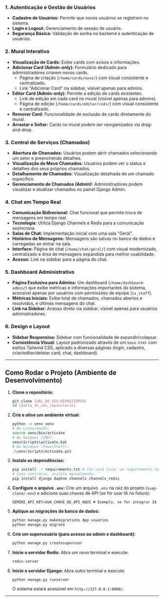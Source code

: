 ### 1. Autenticação e Gestão de Usuários
* **Cadastro de Usuários:** Permite que novos usuários se registrem no sistema.
* **Login e Logout:** Gerenciamento de sessão de usuário.
* **Segurança Básica:** Validação de senha no backend e autenticação de usuários.

### 2. Mural Interativo
* **Visualização de Cards:** Exibe cards com avisos e informações.
* **Adicionar Card (Admin-only):** Formulário dedicado para administradores criarem novos cards.
    * Página de criação (`/home/cards/novo/`) com visual consistente e centralizado.
    * Link "Adicionar Card" na sidebar, visível apenas para admins.
* **Editar Card (Admin-only):** Permite a edição de cards existentes.
    * Link de edição em cada card no mural (visível apenas para admins).
    * Página de edição (`/home/cards/editar/<id>/`) com visual consistente e centralizado.
* **Remover Card:** Funcionalidade de exclusão de cards diretamente do mural.
* **Arrastar e Soltar:** Cards no mural podem ser reorganizados via drag-and-drop.

### 3. Central de Serviços (Chamados)
* **Abertura de Chamados:** Usuários podem abrir chamados selecionando um setor e preenchendo detalhes.
* **Visualização de Meus Chamados:** Usuários podem ver o status e detalhes dos seus próprios chamados.
* **Detalhamento de Chamados:** Visualização detalhada de um chamado específico.
* **Gerenciamento de Chamados (Admin):** Administradores podem visualizar e atualizar chamados no painel Django Admin.

### 4. Chat em Tempo Real
* **Comunicação Bidirecional:** Chat funcional que permite troca de mensagens em tempo real.
* **Tecnologia:** Utiliza Django Channels e Redis para a comunicação assíncrona.
* **Salas de Chat:** Implementação inicial com uma sala "Geral".
* **Histórico de Mensagens:** Mensagens são salvas no banco de dados e carregadas ao entrar na sala.
* **Interface:** Página de chat (`/home/chat/geral/`) com visual modernizado, centralizado e área de mensagens expandida para melhor usabilidade.
* **Acesso:** Link na sidebar para a página do chat.

### 5. Dashboard Administrativo
* **Página Exclusiva para Admins:** Um dashboard (`/home/dashboard-admin/`) que exibe métricas e informações importantes do sistema, acessível apenas por usuários com permissões de equipe (`is_staff`).
* **Métricas Iniciais:** Exibe total de chamados, chamados abertos e resolvidos, e últimas mensagens do chat.
* **Link na Sidebar:** Acesso direto via sidebar, visível apenas para usuários administradores.

### 6. Design e Layout
* **Sidebar Responsiva:** Sidebar com funcionalidade de expandir/colapsar.
* **Consistência Visual:** Layout padronizado através de um `base.html` com estilos Tailwind CSS, aplicado a diversas páginas (login, cadastro, criar/editar/deletar card, chat, dashboard).

---

## Como Rodar o Projeto (Ambiente de Desenvolvimento)

1.  **Clone o repositório:**
    ```bash
    git clone [URL_DO_SEU_REPOSITORIO]
    cd [pasta_do_seu_repositorio]
    ```
2.  **Crie e ative um ambiente virtual:**
    ```bash
    python -m venv venv
    # No Linux/macOS:
    source venv/bin/activate
    # No Windows (CMD):
    venv\Scripts\activate.bat
    # No Windows (PowerShell):
    .\venv\Scripts\Activate.ps1
    ```
3.  **Instale as dependências:**
    ```bash
    pip install -r requirements.txt # (Se você tiver um requirements.txt)
    # Caso contrário, instale manualmente:
    pip install django daphne channels channels_redis
    ```
4.  **Configure o arquivo `.env`:**
    Crie um arquivo `.env` na raiz do projeto (`suap-clone/.env`) e adicione suas chaves de API (se for usar IA no futuro):
    ```
    GEMINI_API_KEY=SUA_CHAVE_DE_API_AQUI # Exemplo, se for integrar IA
    ```
5.  **Aplique as migrações do banco de dados:**
    ```bash
    python manage.py makemigrations App usuarios
    python manage.py migrate
    ```
6.  **Crie um superusuário (para acesso ao admin e dashboard):**
    ```bash
    python manage.py createsuperuser
    ```
7.  **Inicie o servidor Redis:**
    Abra um novo terminal e execute:
    ```bash
    redis-server
    ```
8.  **Inicie o servidor Django:**
    Abra outro terminal e execute:
    ```bash
    python manage.py runserver
    ```
    O sistema estará acessível em `http://127.0.0.1:8000/`.

---
